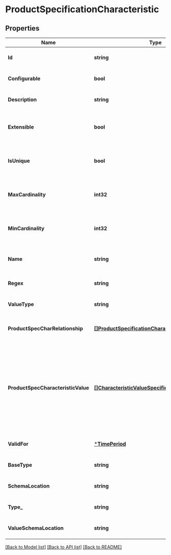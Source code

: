 # ProductSpecificationCharacteristic

## Properties
Name | Type | Description | Notes
------------ | ------------- | ------------- | -------------
**Id** | **string** | Unique ID for the characteristic | [optional] [default to null]
**Configurable** | **bool** | If true, the Boolean indicates that the target Characteristic is configurable | [optional] [default to null]
**Description** | **string** | A narrative that explains the CharacteristicSpecification. | [optional] [default to null]
**Extensible** | **bool** | An indicator that specifies that the values for the characteristic can be extended by adding new values when instantiating a characteristic for a resource. | [optional] [default to null]
**IsUnique** | **bool** | An indicator that specifies if a value is unique for the specification. Possible values are; \&quot;unique while value is in effect\&quot; and \&quot;unique whether value is in effect or not\&quot; | [optional] [default to null]
**MaxCardinality** | **int32** | The maximum number of instances a CharacteristicValue can take on. For example, zero to five phone numbers in a group calling plan, where five is the value for the maxCardinality. | [optional] [default to null]
**MinCardinality** | **int32** | The minimum number of instances a CharacteristicValue can take on. For example, zero to five phone numbers in a group calling plan, where zero is the value for the minCardinality. | [optional] [default to null]
**Name** | **string** | A word, term, or phrase by which this characteristic specification is known and distinguished from other characteristic specifications. | [optional] [default to null]
**Regex** | **string** | A rule or principle represented in regular expression used to derive the value of a characteristic value. | [optional] [default to null]
**ValueType** | **string** | A kind of value that the characteristic can take on, such as numeric, text and so forth | [optional] [default to null]
**ProductSpecCharRelationship** | [**[]ProductSpecificationCharacteristicRelationship**](ProductSpecificationCharacteristicRelationship.md) | An aggregation, migration, substitution, dependency or exclusivity relationship between/among Specification Characteristics. | [optional] [default to null]
**ProductSpecCharacteristicValue** | [**[]CharacteristicValueSpecification**](CharacteristicValueSpecification.md) | A ProductSpecificationCharacteristicValue object is used to define a set of attributes, each of which can be assigned to a corresponding set of attributes in a ProductSpecificationCharacteristic object. The values of the attributes in the ProductSpecificationCharacteristicValue object describe the values of the attributes that a corresponding ProductSpecificationCharacteristic object can take on. | [optional] [default to null]
**ValidFor** | [***TimePeriod**](TimePeriod.md) | The period of time for which a characteristic is applicable. | [optional] [default to null]
**BaseType** | **string** | When sub-classing, this defines the super-class | [optional] [default to null]
**SchemaLocation** | **string** | A URI to a JSON-Schema file that defines additional attributes and relationships | [optional] [default to null]
**Type_** | **string** | When sub-classing, this defines the sub-class Extensible name | [optional] [default to null]
**ValueSchemaLocation** | **string** | This (optional) field provides a link to the schema describing the value type. | [optional] [default to null]

[[Back to Model list]](../README.md#documentation-for-models) [[Back to API list]](../README.md#documentation-for-api-endpoints) [[Back to README]](../README.md)


